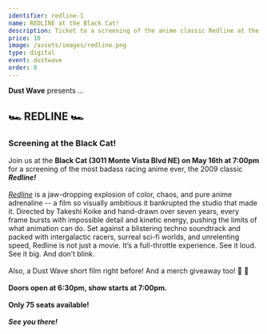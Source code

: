 ```yaml
---
identifier: redline-1
name: REDLINE at the Black Cat!
description: Ticket to a screening of the anime classic Redline at the Black Cat!
price: 10
image: /assets/images/redline.png
type: digital
event: dustwave
order: 0
---
```

<strong>Dust Wave</strong> presents ...
<br>
<h2>🏎️ REDLINE 🏎️</h2>
<h3>Screening at the Black Cat!</h3>
Join us at the <strong>Black Cat (3011 Monte Vista Blvd NE) on May 16th at 7:00pm</strong> for a screening of the most badass racing anime ever, the 2009 classic <strong><i>Redline!</i></strong>
<br><br>
<a href="https://www.imdb.com/title/tt1483797" target="_blank"><i>Redline</i></a> is a jaw-dropping explosion of color, chaos, and pure anime adrenaline -- a film so visually ambitious it bankrupted the studio that made it. Directed by Takeshi Koike and hand-drawn over seven years, every frame bursts with impossible detail and kinetic energy, pushing the limits of what animation can do. Set against a blistering techno soundtrack and packed with intergalactic racers, surreal sci-fi worlds, and unrelenting speed, Redline is not just a movie. It’s a full-throttle experience. See it loud. See it big. And don’t blink.
<br><br>
Also, a Dust Wave short film right before! And a merch giveaway too! 🎥 🎉
<br><br>
<strong>Doors open at 6:30pm, show starts at 7:00pm.</strong>
<br><br>
<strong>Only 75 seats available!</strong>
<br><br>
<strong><i>See you there!</i></strong>